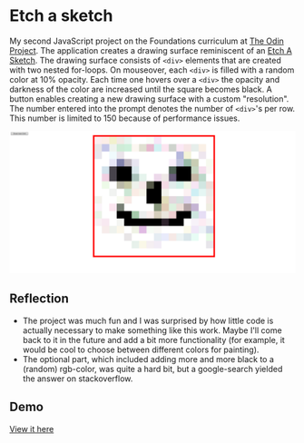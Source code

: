 # Etch a sketch

My second JavaScript project on the Foundations curriculum at [The Odin Project](https://www.theodinproject.com). The application creates a drawing surface reminiscent of an [Etch A Sketch](https://en.wikipedia.org/wiki/Etch_A_Sketch). The drawing surface consists of `<div>` elements that are created with two nested for-loops. On mouseover, each `<div>` is filled with a random color at 10% opacity. Each time one hovers over a `<div>` the opacity and darkness of the color are increased until the square becomes black. A button enables creating a new drawing surface with a custom "resolution". The number entered into the prompt denotes the number of `<div>`'s per row. This number is limited to 150 because of performance issues.

![Screenshot](screenshot.png)

## Reflection

- The project was much fun and I was surprised by how little code is actually necessary to make something like this work. Maybe I'll come back to it in the future and add a bit more functionality (for example, it would be cool to choose between different colors for painting).
- The optional part, which included adding more and more black to a (random) rgb-color, was quite a hard bit, but a google-search yielded the answer on stackoverflow.

## Demo

[View it here](https://reinimax.github.io/etch-a-sketch/)
